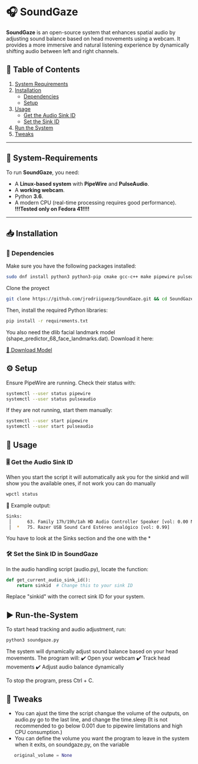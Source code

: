 # 🎧 SoundGaze  

**SoundGaze** is an open-source system that enhances spatial audio by adjusting sound balance based on head movements using a webcam. It provides a more immersive and natural listening experience by dynamically shifting audio between left and right channels.  

## 📌 Table of Contents  

1. [System Requirements](https://github.com/jrodriiguezg/SoundGaze/tree/main?tab=readme-ov-file#-system-requirements)
2. [Installation](https://github.com/jrodriiguezg/SoundGaze/tree/main?tab=readme-ov-file#-installation)
   - [Dependencies](https://github.com/jrodriiguezg/SoundGaze/tree/main?tab=readme-ov-file#-dependencies) 
   - [Setup](https://github.com/jrodriiguezg/SoundGaze/tree/main?tab=readme-ov-file#%EF%B8%8F-setup) 
3. [Usage](https://github.com/jrodriiguezg/SoundGaze/tree/main?tab=readme-ov-file#-usage) 
   - [Get the Audio Sink ID](https://github.com/jrodriiguezg/SoundGaze/tree/main?tab=readme-ov-file#%EF%B8%8F-get-the-audio-sink-id)
   - [Set the Sink ID](https://github.com/jrodriiguezg/SoundGaze/tree/main?tab=readme-ov-file#-set-the-sink-id-in-soundgaze)
4. [Run the System](https://github.com/jrodriiguezg/SoundGaze/tree/main?tab=readme-ov-file#%EF%B8%8F-run-the-system)
5. [Tweaks](https://github.com/jrodriiguezg/SoundGaze/tree/main?tab=readme-ov-file#-tweaks)
 
 
 
---

## 🔧 System-Requirements  

To run **SoundGaze**, you need:  

- A **Linux-based system** with **PipeWire** and **PulseAudio**.  
- A **working webcam**.  
- Python **3.6**.  
- A modern CPU (real-time processing requires good performance).  
**!!!Tested only on Fedora 41!!!!**
---

## 📥 Installation  

### 📌 Dependencies  

Make sure you have the following packages installed:  

```bash
sudo dnf install python3 python3-pip cmake gcc-c++ make pipewire pulseaudio-utils
```
Clone the proyect 
```bash
git clone https://github.com/jrodriiguezg/SoundGaze.git && cd SoundGaze
```
Then, install the required Python libraries:
```bash 
pip install -r requirements.txt
```

You also need the dlib facial landmark model (shape_predictor_68_face_landmarks.dat).
Download it here:

[🔗 Download Model](https://github.com/italojs/facial-landmarks-recognition/blob/master/shape_predictor_68_face_landmarks.dat)

## ⚙️ Setup

Ensure PipeWire  are running. Check their status with:
```bash
systemctl --user status pipewire
systemctl --user status pulseaudio
```
If they are not running, start them manually:
```bash
systemctl --user start pipewire
systemctl --user start pulseaudio
```
## 🎯 Usage
### 🎚️ Get the Audio Sink ID

When you start the script it will automatically ask you for the sinkid and will show you the available ones, if not work you can do manually

```bash
wpctl status
```
📌 Example output:
```bash
Sinks:
 │      63. Family 17h/19h/1ah HD Audio Controller Speaker [vol: 0.00 MUTED]
 │  *   75. Razer USB Sound Card Estéreo analógico [vol: 0.99]

```
You have to look at the Sinks section and the one with the *

### 🛠 Set the Sink ID in SoundGaze

In the audio handling script (audio.py), locate the function:
```python
def get_current_audio_sink_id():
    return sinkid  # Change this to your sink ID
```
Replace "sinkid" with the correct sink ID for your system.
## ▶️ Run-the-System

To start head tracking and audio adjustment, run:
```bash
python3 soundgaze.py
```
The system will dynamically adjust sound balance based on your head movements.
The program will:
✔️ Open your webcam
✔️ Track head movements
✔️ Adjust audio balance dynamically

To stop the program, press Ctrl + C.

## 🔧 Tweaks 
- You can ajust the time the script changue the volume of the outputs, on audio.py go to the last line, and change the time.sleep
  (It is not recommended to go below 0.001 due to pipewire limitations and high CPU consumption.)
- You can define the volume you want the program to leave in the system when it exits, on soundgaze.py, on the variable
```python
   original_volume = None
```

  
